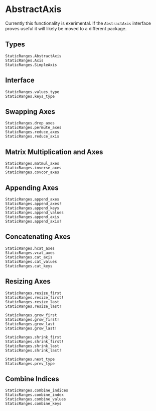 # AbstractAxis

Currently this functionality is exerimental. If the `AbstractAxis` interface proves useful it will likely be moved to a different package.

## Types

```@docs
StaticRanges.AbstractAxis
StaticRanges.Axis
StaticRanges.SimpleAxis
```

## Interface

```@docs
StaticRanges.values_type
StaticRanges.keys_type
```

## Swapping Axes

```@docs
StaticRanges.drop_axes
StaticRanges.permute_axes
StaticRanges.reduce_axes
StaticRanges.reduce_axis
```

## Matrix Multiplication and Axes

```@docs
StaticRanges.matmul_axes
StaticRanges.inverse_axes
StaticRanges.covcor_axes
```

## Appending Axes

```@docs
StaticRanges.append_axes
StaticRanges.append_axes!
StaticRanges.append_keys
StaticRanges.append_values
StaticRanges.append_axis
StaticRanges.append_axis!
```

## Concatenating Axes

```@docs
StaticRanges.hcat_axes
StaticRanges.vcat_axes
StaticRanges.cat_axis
StaticRanges.cat_values
StaticRanges.cat_keys
```

## Resizing Axes

```@docs
StaticRanges.resize_first
StaticRanges.resize_first!
StaticRanges.resize_last
StaticRanges.resize_last!

StaticRanges.grow_first
StaticRanges.grow_first!
StaticRanges.grow_last
StaticRanges.grow_last!

StaticRanges.shrink_first
StaticRanges.shrink_first!
StaticRanges.shrink_last
StaticRanges.shrink_last!

StaticRanges.next_type
StaticRanges.prev_type
```

## Combine Indices

```@docs
StaticRanges.combine_indices
StaticRanges.combine_index
StaticRanges.combine_values
StaticRanges.combine_keys
```

